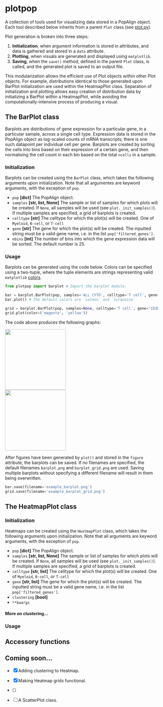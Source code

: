 # plotpop

A collection of tools used for visualizing data stored in a PopAlign object. Each tool described below inherits from 
a parent `Plot` class (see [plot.py](./plot.py)).

Plot generation is broken into three steps:

1. **Initialization**, when argument information is stored in attributes, and data is gathered and stored in a `data` attribute.
2. **Plotting**, when visuals are generated and displayed using `matplotlib`. 
3. **Saving**, when the `save()` method, defined in the parent `Plot` class, is called, and the generated plot is saved to an output 
    file.

This modularization allows the efficient use of Plot objects within other Plot objects. For example, 
distributions identical to those generated upon BarPlot initialization are used within the HeatmapPlot class. Separation of 
initialization and plotting allows easy creation of distribution data by initializing a BarPlot within a HeatmapPlot, while
avoiding the computationally-intensive process of producing a visual.


## The BarPlot class

Barplots are distributions of gene expression for a particular gene, in a particular sample, across a single cell type.
Expression data is stored in the PopAlign object as log-scaled counts of mRNA transcripts; there is one such datapoint
per individual cell per gene. Barplots are created by sorting the cells into bins based on their expression of a certain gene,
and then normalixing the cell count in each bin based on the total `ncells` in a sample.

### Initialization

Barplots can be created using the `BarPlot` class, which takes the following arguments upon initialization. Note that
all argumentes are keyword arguments, with the exception of `pop`.

* `pop` **[dict]** The PopAlign object.
* `samples` **[str, list, None]** The sample or list of samples for which plots will be created. If `None`, all samples
    will be used (see `plot._init_samples()`). If multiple samples are specified, a grid of barplots is created.
* `celltype` **[str]** The celltype for which the plot(s) will be created. One of `Myeloid`, `B-cell`, or `T-cell`
* `gene` **[str]** The gene for which the plot(s) will be created. The inputted string must be a valid gene name, 
    i.e. in the list `pop['filtered_genes']`.
* `nbins` **[int]** The number of bins into which the gene expression data will be sorted. The default number is 25.

### Usage

Barplots can be generated using the code below. Colors can be specified using a two-tuple, where the tuple
elements are strings representing valid `matplotlib` [colors](https://matplotlib.org/2.0.2/api/colors_api.html).

```python
from plotpop import barplot # Import the barplot module.

bar = barplot.BarPlot(pop, samples='ALL CYTO', celltype='T cell', gene='CD3D')
bar.plot() # The default colors are `salmon` and `turquoise`

grid = barplot.BarPlot(pop, samples=None, celltype='T cell', gene='CD3D')
grid.plot(color=('magenta', 'yellow')) 
```

The code above produces the following graphs: 

<div class="row">
<div class="column">
<img src="https://github.com/pipparichter/plotpop/blob/master/docs/example_barplot.png" width="200" height="200">
</div>
<div class="column">
<img src="https://github.com/pipparichter/plotpop/blob/master/docs/example_barplot_grid.png" width="200" height="200">
</div>
</div>

After figures have been generated by `plot()` and stored in the `figure` attribute, the barplots can be saved. If 
no filenames are specified, the default filenames `barplot.png` and `barplot_grid.png` are used. Saving multiple barplots
without specifying a different filename will result in them being overwritten.

```python
bar.save(filename='example_barplot.png')
grid.save(filename='example_barplot_grid.png')
```


## The HeatmapPlot class

### Initialization

Heatmaps can be created using the `HeatmapPlot` class, which takes the following arguments upon initialization. Note that 
all arguments are keyword arguments, with the exception of `pop`.

* `pop` **[dict]** The PopAlign object.
* `samples` **[str, list, None]** The sample or list of samples for which plots will be created. If `None`, all samples
    will be used (see `plot._init_samples()`). If multiple samples are specified, a grid of barplots is created.
* `celltype` **[str, list]** The celltype for which the plot(s) will be created. One of `Myeloid`, `B-cell`, or `T-cell`
* `gene` **[str, list]** The gene for which the plot(s) will be created. The inputted string must be a valid gene name, 
    i.e. in the list `pop['filtered_genes']`.
* `clustering` **[bool]**
* `**kwargs` 


#### More on clustering... 

### Usage




## Accessory functions


## Coming soon...

- [x] Adding clustering to Heatmap.
- [x] Making Heatmap grids functional. 
- [ ]
- [ ] A ScatterPlot class. 

